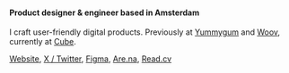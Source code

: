#### Product designer & engineer based in Amsterdam
I craft user-friendly digital products. Previously at [Yummygum](https://yummygum.com/) and [Woov](https://woov.com/), currently at [Cube](https://cube-cloud.com/).

[Website](https://lorenzodelijser.com), [X / Twitter](https://x.com/lorenzodelijser), [Figma](https://www.figma.com/@lorenzo), [Are.na](https://www.are.na/lorenzo-de-lijser/channels), [Read.cv](https://read.cv/lorenzo)
